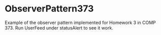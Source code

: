 # ObserverPattern373
Example of the observer pattern implemented for Homework 3 in COMP 373.
Run UserFeed under statusAlert to see it work.
